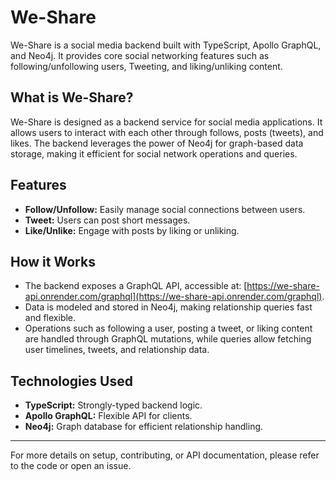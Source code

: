 # We-Share

We-Share is a social media backend built with TypeScript, Apollo GraphQL, and Neo4j. It provides core social networking features such as following/unfollowing users, Tweeting, and liking/unliking content.

## What is We-Share?

We-Share is designed as a backend service for social media applications. It allows users to interact with each other through follows, posts (tweets), and likes. The backend leverages the power of Neo4j for graph-based data storage, making it efficient for social network operations and queries.

## Features

- **Follow/Unfollow:** Easily manage social connections between users.
- **Tweet:** Users can post short messages.
- **Like/Unlike:** Engage with posts by liking or unliking.

## How it Works

- The backend exposes a GraphQL API, accessible at: [https://we-share-api.onrender.com/graphql](https://we-share-api.onrender.com/graphql).
- Data is modeled and stored in Neo4j, making relationship queries fast and flexible.
- Operations such as following a user, posting a tweet, or liking content are handled through GraphQL mutations, while queries allow fetching user timelines, tweets, and relationship data.

## Technologies Used

- **TypeScript:** Strongly-typed backend logic.
- **Apollo GraphQL:** Flexible API for clients.
- **Neo4j:** Graph database for efficient relationship handling.

---

For more details on setup, contributing, or API documentation, please refer to the code or open an issue.
